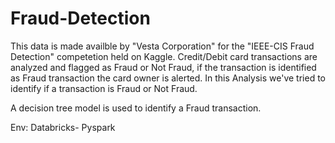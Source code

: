 # Fraud-Detection

This data is made availble by "Vesta Corporation" for the "IEEE-CIS Fraud Detection" competetion held on Kaggle. Credit/Debit card transactions are analyzed and flagged as Fraud or Not Fraud, if the transaction is identified as Fraud transaction the card owner is alerted. In this Analysis we've tried to identify if a transaction is Fraud or Not Fraud.

A decision tree model is used to identify a Fraud transaction.

Env: Databricks- Pyspark
